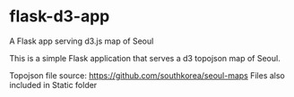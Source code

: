 # flask-d3-app
A Flask app serving d3.js map of Seoul 

This is a simple Flask application that serves a d3 topojson map of Seoul.  

Topojson file source: https://github.com/southkorea/seoul-maps
Files also included in Static folder 
